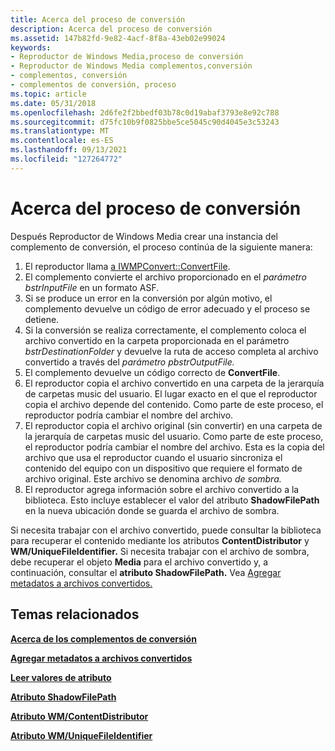 ```yaml
---
title: Acerca del proceso de conversión
description: Acerca del proceso de conversión
ms.assetid: 147b82fd-9e82-4acf-8f8a-43eb02e99024
keywords:
- Reproductor de Windows Media,proceso de conversión
- Reproductor de Windows Media complementos,conversión
- complementos, conversión
- complementos de conversión, proceso
ms.topic: article
ms.date: 05/31/2018
ms.openlocfilehash: 2d6fe2f2bbedf03b78c0d19abaf3793e8e92c788
ms.sourcegitcommit: d75fc10b9f0825bbe5ce5045c90d4045e3c53243
ms.translationtype: MT
ms.contentlocale: es-ES
ms.lasthandoff: 09/13/2021
ms.locfileid: "127264772"
---
```

# <a name="about-the-conversion-process"></a>Acerca del proceso de conversión

Después Reproductor de Windows Media crear una instancia del complemento de conversión, el proceso continúa de la siguiente manera:

1.  El reproductor llama [a IWMPConvert::ConvertFile](/previous-versions/windows/desktop/api/wmpservices/nf-wmpservices-iwmpconvert-convertfile).
2.  El complemento convierte el archivo proporcionado en el *parámetro bstrInputFile* en un formato ASF.
3.  Si se produce un error en la conversión por algún motivo, el complemento devuelve un código de error adecuado y el proceso se detiene.
4.  Si la conversión se realiza correctamente, el complemento coloca el archivo convertido en la carpeta proporcionada en el parámetro *bstrDestinationFolder* y devuelve la ruta de acceso completa al archivo convertido a través del *parámetro pbstrOutputFile.*
5.  El complemento devuelve un código correcto de **ConvertFile**.
6.  El reproductor copia el archivo convertido en una carpeta de la jerarquía de carpetas music del usuario. El lugar exacto en el que el reproductor copia el archivo depende del contenido. Como parte de este proceso, el reproductor podría cambiar el nombre del archivo.
7.  El reproductor copia el archivo original (sin convertir) en una carpeta de la jerarquía de carpetas music del usuario. Como parte de este proceso, el reproductor podría cambiar el nombre del archivo. Esta es la copia del archivo que usa el reproductor cuando el usuario sincroniza el contenido del equipo con un dispositivo que requiere el formato de archivo original. Este archivo se denomina archivo *de sombra.*
8.  El reproductor agrega información sobre el archivo convertido a la biblioteca. Esto incluye establecer el valor del atributo **ShadowFilePath** en la nueva ubicación donde se guarda el archivo de sombra.

Si necesita trabajar con el archivo convertido, puede consultar la biblioteca para recuperar el contenido mediante los atributos **ContentDistributor** y **WM/UniqueFileIdentifier.** Si necesita trabajar con el archivo de sombra, debe recuperar el objeto **Media** para el archivo convertido y, a continuación, consultar el **atributo ShadowFilePath.** Vea [Agregar metadatos a archivos convertidos.](adding-metadata-to-converted-files.md)

## <a name="related-topics"></a>Temas relacionados

<dl> <dt>

[**Acerca de los complementos de conversión**](about-conversion-plug-ins.md)
</dt> <dt>

[**Agregar metadatos a archivos convertidos**](adding-metadata-to-converted-files.md)
</dt> <dt>

[**Leer valores de atributo**](reading-attribute-values.md)
</dt> <dt>

[**Atributo ShadowFilePath**](shadowfilepath-attribute.md)
</dt> <dt>

[**Atributo WM/ContentDistributor**](wm-contentdistributor-attribute.md)
</dt> <dt>

[**Atributo WM/UniqueFileIdentifier**](wm-uniquefileidentifier-attribute.md)
</dt> </dl>

 

 




